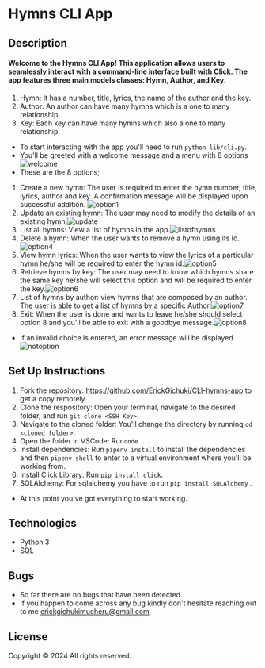 # Hymns CLI App

## Description
#### Welcome to the Hymns CLI App! This application allows users to seamlessly interact with a command-line interface built with Click. The app features three main models classes: Hymn, Author, and Key.
1. Hymn: It has a number, title, lyrics, the name of the author and the key.
2. Author: An author can have many hymns which is a one to many relationship.
3. Key: Each key can have many hymns which also a one to many relationship.
- To start interacting with the app you'll need to run ```python lib/cli.py```.
- You'll be greeted with a welcome message and a menu with 8 options <img src="images/welcome.png" alt='welcome'>
- These are the 8 options;
1. Create a new hymn: The user is required to enter the hymn number, title, lyrics, author and key. A confirmation message will be displayed upon successful addition. <img src="images/option1.png" alt="option1">
2. Update an existing hymn: The user may need to modify the details of an existing hymn.<img src="images/option2.png" alt="update">
3. List all hymns: View a list of hymns in the app.<img src="images/option3.png" alt="listofhymns"> 
4. Delete a hymn: When the user wants to remove a hymn using its Id.<img src="images/option4.png" alt="option4">
5. View hymn lyrics: When the user wants to view the lyrics of a particular hymn he/she will be required to enter the hymn id.<img src="images/option5.png" alt="option5">
6. Retrieve hymns by key: The user may need to know which hymns share the same key he/she will select this option and will be required to enter the key.<img src="images/option6.png" alt="option6">
7. List of hymns by author: view hymns that are composed by an author. The user is able to get a list of hymns by a specific Author.<img src="images/option7.png" alt="option7">
8. Exit: When the user is done and wants to leave he/she should select option 8 and you'll be able to exit with a goodbye message.<img src="images/option8.png" alt="option8">
- If an invalid choice is entered, an error message will be displayed.<img src="images/notoption.png.png" alt="notoption">

## Set Up Instructions
1. Fork the repository: https://github.com/ErickGichuki/CLI-hymns-app to get a copy remotely.
2. Clone the respository: Open your terminal, navigate to the desired folder, and run ```git clone <SSH Key>```.
3. Navigate to the cloned folder: You'll change the directory by running ```cd <cloned folder>```.
4. Open the folder in VSCode: Run```code .``` .
5. Install dependencies:  Run ```pipenv install``` to install the dependencies and then ```pipenv shell``` to enter to a virtual environment where you'll be working from.
6. Install Click Library: Run ```pip install click```.
7. SQLAlchemy: For sqlalchemy you have to run ```pip install SQLAlchemy``` .
- At this point you've got everything to start working.
## Technologies
- Python 3
- SQL
## Bugs
- So far there are no bugs that have been detected.
- If you happen to come across any bug kindly don't hesitate reaching out to me erickgichukimucheru@gmail.com
## License
Copyright &copy; 2024 All rights reserved.
